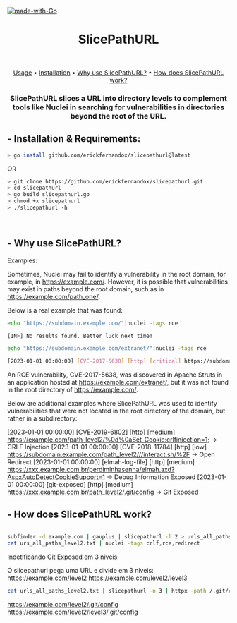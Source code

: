 [![made-with-Go](https://img.shields.io/badge/made%20with-Go-brightgreen.svg)](http://golang.org)
<h1 align="center">SlicePathURL</h1> <br>

<p align="center">
  <a href="#--usage--explanation">Usage</a> •
  <a href="#--installation--requirements">Installation</a> •
  <a href="#--why-use-slicepathurl">Why use SlicePathURL?</a> •
  <a href="#--how-does-slicepathurl-work">How does SlicePathURL work?</a>
</p>

<h3 align="center">SlicePathURL slices a URL into directory levels to complement tools like Nuclei in searching for vulnerabilities in directories beyond the root of the URL.</h3>


## - Installation & Requirements:

```bash
> go install github.com/erickfernandox/slicepathurl@latest
```
OR
```bash
> git clone https://github.com/erickfernandox/slicepathurl.git
> cd slicepathurl
> go build slicepathurl.go
> chmod +x slicepathurl
> ./slicepathurl -h
```
<br>

## - Why use SlicePathURL?

Examples:

Sometimes, Nuclei may fail to identify a vulnerability in the root domain, for example, in https://example.com/. However, it is possible that vulnerabilities may exist in paths beyond the root domain, such as in https://example.com/path_one/. 

Below is a real example that was found:

```bash
echo "https://subdomain.example.com/"|nuclei -tags rce

[INF] No results found. Better luck next time!
```

```bash
echo "https://subdomain.example.com/extranet/"|nuclei -tags rce

[2023-01-01 00:00:00] [CVE-2017-5638] [http] [critical] https://subdomain.example.com/extranet/
```

An RCE vulnerability, CVE-2017-5638, was discovered in Apache Struts in an application hosted at https://example.com/extranet/, but it was not found in the root directory of https://example.com/.

Below are additional examples where SlicePathURL was used to identify vulnerabilities that were not located in the root directory of the domain, but rather in a subdirectory:

[2023-01-01 00:00:00] [CVE-2019-6802] [http] [medium] https://example.com/path_level2/%0d%0aSet-Cookie:crlfinjection=1; -> CRLF Injection
[2023-01-01 00:00:00] [CVE-2018-11784] [http] [low] https://subdomain.example.com/path_level2///interact.sh/%2F -> Open Redirect
[2023-01-01 00:00:00] [elmah-log-file] [http] [medium] https://xxx.example.com.br/perdiminhasenha/elmah.axd?AspxAutoDetectCookieSupport=1 -> Debug Information Exposed
[2023-01-01 00:00:00] [git-exposed] [http] [medium] https://xxx.example.com.br/path_level2/.git/config -> Git Exposed



## - How does SlicePathURL work?


```bash

subfinder -d example.com | gauplus | slicepathurl -l 2 > urls_all_paths_level2.txt
cat urs_all_paths_level2.txt | nuclei -tags crlf,rce,redirect
```

Indetificando Git Exposed em 3 niveis:

O slicepathurl pega uma URL e divide em 3 niveis:
https://example.com/level2
https://example.com/level2/level3

```bash
cat urls_all_paths_level2.txt | slicepathurl -n 3 | httpx -path /.git/config -mr "refs/heads"
```
https://example.com/level2/.git/config
https://example.com/level2/level3/.git/config
